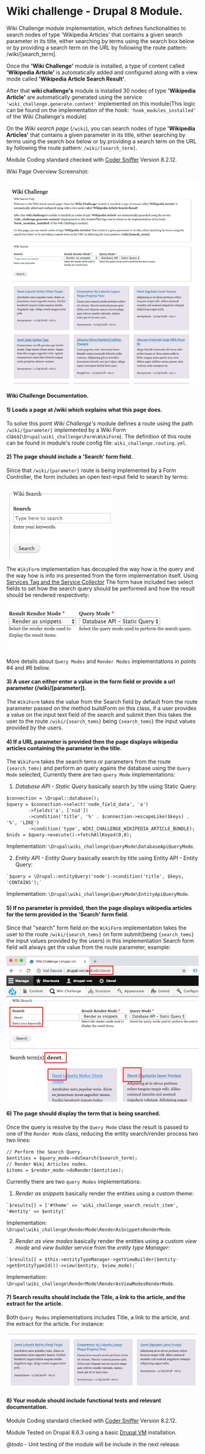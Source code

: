 # Wiki challenge - Drupal 8 Module.
Wiki Challenge module implementation, which defines functionalities to search nodes of type 'Wikipedia Articles' that contains a given search parameter in its title, either searching by terms using the search box below or by providing a search term on the URL by following the route pattern: /wiki/[search_term].

Once the **'Wiki Challenge'** module is installed, a type of content called **'Wikipedia Article'** is automatically added and configured along with a view mode called **'Wikipedia Article Search Result'**.

After that **wiki challenge's** module is installed 30 nodes of type **'Wikipedia Article'** are automatically generated using the service `'wiki_challenge.generate.content'` implemented on this module(This logic can be found on the implementation of the hook: `'hook_modules_installed'` of the Wiki Challenge's module)

On the *Wiki search page* (`/wiki`), you can search nodes of type **'Wikipedia Articles'** that contains a given parameter in its title, either searching by terms using the search box below or by providing a search term on the URL by following the route pattern: `/wiki/[search_term]`.

Module Coding standard checked with [Coder Sniffer](https://www.drupal.org/project/coder) Version 8.2.12.

Wiki Page Overview Screenshot:

![Wiki challenge Search Page](screenshot/wiki-challenge.png)

#### Wiki Challenge Documentation.

#### 1) Loads a page at /wiki which explains what this page does.
To solve this point *Wiki Challenge's* module defines a route using the path `/wiki/{parameter}` implemented by a Wiki Form class(`\Drupal\wiki_challenge\Form\WikiForm`). The definition of this route can be found in module's route config file: `wiki_challenge.routing.yml`.

#### 2) The page should include a 'Search' form field.
Since that `/wiki/{parameter}` route is being implemented by a Form Controller, the form includes an open text-input field to search by terms:

![Search form field](screenshot/keywords.png)

The `WikiForm` implementation has decoupled the way how is the query and the way how is info ins presented from the form implementation itself. Using [Services Tag and the Service Collector](https://www.drupal.org/docs/8/api/services-and-dependency-injection/service-tags) The form have included two select fields to set how the search query should be performed and how the result should be rendered respectively:

![Search form field](screenshot/additional-fields.png)

More details about `Query Modes` and `Render Modes` implementations in points #4 and #6 below.

#### 3) A user can either enter a value in the form field or provide a url parameter (/wiki/[parameter]).
The `WikiForm` takes the value from the Search field by default from the route parameter passed on the method buildForm on this class, if a user provides a value on the input text field of the search and submit then this takes the user to the route `/wiki/{search_tems}` being `{search_tems}` the input values provided by the users.

#### 4) If a URL parameter is provided then the page displays wikipedia articles containing the parameter in the title.
The `WikiForm` takes the search tems or parameters from the route `{search_tems}` and perform an query agains the database using the `Query Mode` selected, Currently there are two `query Mode` implementations:

  1. *Database API - Static Query* basically search by title using Static Query: 
 ```
$connection = \Drupal::database();
$query = $connection->select('node_field_data', 'a')
         ->fields('a', ['nid'])
         ->condition('title', '%' . $connection->escapeLike($keys) . '%', 'LIKE')
         ->condition('type', WIKI_CHALLENGE_WIKIPEDIA_ARTICLE_BUNDLE);
$nids = $query->execute()->fetchAllKeyed(0,0);
 ```
 
Implementation: `\Drupal\wiki_challenge\QueryMode\DatabaseApiQueryMode`.

  2. *Entity API - Entity Query* basically search by title using Entity API - Entity Query:
  
    `$query = \Drupal::entityQuery('node')->condition('title', $keys, 'CONTAINS');`
    
Implementation: `\Drupal\wiki_challenge\QueryMode\EntityApiQueryMode`.

#### 5) If no parameter is provided, then the page displays wikipedia articles for the term provided in the 'Search' form field.
Since that "search" form field on the `WikiForm` implementation takes the user to the route `/wiki/{search_tems}` on form submit(being `{search_tems}` the input values provided by the users) in this implementation Search form field will always get the value from the route parameter, example:

![Search form field](screenshot/search-field.png)

#### 6) The page should display the term that is being searched.
Once the query is resolve by the `Query Mode` class the result is passed to one of the `Render Mode` class, reducing the entity search/render process two two lines:
 ```
 // Perform the Search Query.
$entities = $query_mode->doSearch($search_term);
 // Render Wiki Articles nodes.
$items = $render_mode->doRender($entities);
```
Currently there are two `query Modes` implementations:
  1. *Render as snippets* basically render the entities using a custom theme: 
  
    `$results[] = ['#theme' => 'wiki_challenge_search_result_item', '#entity' => $entity]`

Implementation: `\Drupal\wiki_challenge\RenderMode\RenderAsSnippetsRenderMode`.

  2. *Render as view modes* basically render the entities using a custom *view mode* and *view builder* service from the *entity type Manager*:
  
    `$results[] = $this->entityTypeManager->getViewBuilder($entity->getEntityTypeId())->view($entity, $view_mode);`

Implementation: `\Drupal\wiki_challenge\RenderMode\RenderAsViewModesRenderMode`.

#### 7) Search results should include the Title, a link to the article, and the extract for the article.
Both `Query Modes` implementations includes Title, a link to the article, and the extract for the article. For instance:

![Search form field](screenshot/result-items.png)

#### 8) Your module should include functional tests and relevant documentation.
Module Coding standard checked with [Coder Sniffer](https://www.drupal.org/project/coder) Version 8.2.12.

Module Tested on Drupal 8.6.3 using a basic [Drupal VM](https://www.drupalvm.com/) installation.

*@todo*  - Unit testing of the module will be include in the next release.